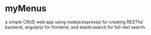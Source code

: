 myMenus
=======

a simple CRUD web app using nodejs/expressjs for creating RESTful backend, angularjs for frontend, and elasticsearch for full-text search.
